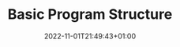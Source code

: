 ---
title: "Basic Program Structure"
date: 2022-11-01T21:49:43+01:00
draft: false
chapter: false
weight: 20
---
